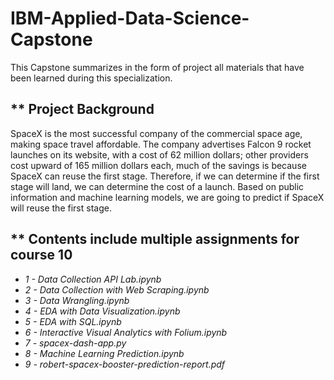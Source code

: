 # IBM-Applied-Data-Science-Capstone
This Capstone summarizes in the form of project all materials that have been learned during this specialization.

## ** Project Background
SpaceX is the most successful company of the commercial space age, making space travel affordable. The company advertises Falcon 9 rocket launches on its website, with a cost of 62 million dollars; other providers cost upward of 165 million dollars each, much of the savings is because SpaceX can reuse the first stage. Therefore, if we can determine if the first stage will land, we can determine the cost of a launch. Based on public information and machine learning models, we are going to predict if SpaceX will reuse the first stage.

## ** Contents include multiple assignments for course 10

* _1 - Data Collection API Lab.ipynb_
* _2 - Data Collection with Web Scraping.ipynb_
* _3 - Data Wrangling.ipynb_
* _4 - EDA with Data Visualization.ipynb_
* _5 - EDA with SQL.ipynb_
* _6 - Interactive Visual Analytics with Folium.ipynb_
* _7 - spacex-dash-app.py_
* _8 - Machine Learning Prediction.ipynb_
* _9 - robert-spacex-booster-prediction-report.pdf_
